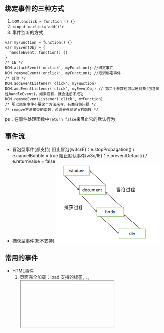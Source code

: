 ## 绑定事件的三种方式
1. `DOM.onclick = function () {}`  
2. `<input onclick='add()'>`  
3. 事件监听的方式  
```
var myFunction = function() {}
var myEventObj = {
  handleEvent: function() {}
}
/* IE */
DOM.attachEvent('onclick', myFunction); //绑定事件
DOM.removeEvent('onclick', myFunction); //取消绑定事件
/* 其他 */
DOM.addEventListener('click', myFunction)
DOM.addEventListener('click', myEventObj) // 第二个参数也可以是对象(包含属性handleEvent)，如果没有，就会注册不成功
DOM.removeEventListener('click', myFunction)
/* 所以原生事件不要这个方法来写，有兼容性问题 */
/* remove方法接受的函数，必须是外部定义的函数 */
```
ps：在事件处理函数中`return false`来阻止它的默认行为

## 事件流
- 冒泡型事件(都支持)
  阻止冒泡(w3c/IE)：e.stopPropagation() / e.cancelBubble = true
  阻止默认事件(w3c/IE)：e.preventDefault() / e.returnValue = false
- 捕获型事件(IE不支持)
![事件模型](./events.png)

## 常用的事件
- HTML事件
  1. 页面完全加载：load
     支持的标签 <body>, <frame>, <frameset>, <iframe>, <img>, <link>, <script>
  2. 页面关闭前：onbeforeunload
  3. 页面完全卸载：unload
  4. 尺寸改变事件：resize
  5. 元素获取焦点：focus (不会冒泡)
  6. 元素获取焦点：focusin (会冒泡)
  7. 元素失去焦点：blue (不会冒泡)
  8. 元素失去焦点：focusout (会冒泡)
  9.  文本内容发生改变：change
  10. 点击from表单里的submit按钮：submit
  11. 选中了文本框里的部分内容：select
- 键盘事件
  1. 按下键盘上的某个键：keydown
  2. 释放键盘上的某个键：keyup
  3. 按下键盘上的某个键并产生字符：keypress
  - 事件相关的属性
    按下的按键的值：event.keyCode
- 鼠标事件
  1. 单击：click
  2. 双击：dbclick
  3. 在元素上移动：mousemove
  4. 移出元素：mouseout
  5. 移入元素：mouseover
  6. 单击任何一个鼠标按键：mousedown
     相关属性
     1. e.button == 0  (鼠标左键)
     2. e.button == 1  (鼠标滚轮)
     3. e.button == 2  (鼠标右键)
  7. 松开鼠标的任意一个按键：mouseup
  8. 鼠标滚轮事件：mouseWheel (火狐不支持)
     事件相关的属性
     1. 基于电脑屏幕：screenX/Y
     2. 基于客户端窗口：clientX/Y
     3. 基于页面：pageX/Y
    4. 基于带有定位的父元素：offsetX/Y
- 拖放事件
  - 被拖拽对象
    1. 元素开始被拖动的时候：dragstart
    2. 在元素拖动时反复触发：drag
    3. 在元素拖动完成的时候：dragend
  - 目标对象
    1. 被拖动元素进入目标元素的屏幕空间：dragenter
    2. 被拖动元素在目标元素内时触发：dragover
    3. 被托动元素没有放下就离开目标元素：dragleave
    4. 被拖放元素在目标元素内放下时：drop
- 移动端事件
  1. 手指触摸到屏幕：touchstart
  2. 手指在屏幕上移动：touchmove
  3. 手指离开屏幕：touchend
  4. 触摸屏幕的行为被系统的某个事件打断了：touchcancel  (一般很少用)
  5. 点击事件：click
  - ps：连续的click事件有200~300ms的延迟，先触发touch事件后触发click事件
  6. 手指在屏幕上滑动：swipt
  7. 手指在屏幕上向左滑动：swiptLeft  
  8. 手指在屏幕上向右滑动：swiptRight  
  9. 手指在屏幕上向上滑动：swiptUp  
  10. 手指在屏幕上向下滑动：swiptDown
  11. 手指碰一下屏幕：tap
  12. 手指长按屏幕：longTap
  13. 手指碰一下屏幕：singleTap
  14. 手指双击屏幕：doubleTap
  - 一般用于代替click事件

## 自定义事件
```
// 首先需要提前定义好事件，并且注册相关的EventListener
var myEvent = new CustomEvent('event_name', { 
  // 数据在event.detail中使用
  detail: { title: 'This is title!'},
})
window.addEventListener('event_name', function(event){
  console.log('得到标题为：', event.detail.title)
})
// 随后在对应的元素上触发该事件
if(window.dispatchEvent) {  
  window.dispatchEvent(myEvent)
} else {
  // IE8 低版本兼容
  window.fireEvent(myEvent)
}
```